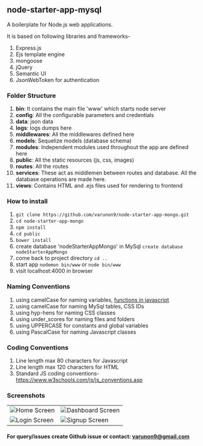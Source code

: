 ## node-starter-app-mysql

A boilerplate for Node.js web applications.

It is based on following libraries and frameworks-

1. Express.js
2. Ejs template engine
3. mongoose
4. jQuery
5. Semantic UI
6. JsonWebToken for authentication

### Folder Structure

1. **bin**: It contains the main file 'www' which starts node server
2. **config**: All the configurable parameters and credentials
3. **data**: json data
4. **logs**: logs dumps here
5. **middlewares**: All the middlewares defined here
6. **models**: Sequelize models (database schema)
7. **modules**: Independent modules used throughout the app are defined here
8. **public**: All the static resources (js, css, images)
9. **routes**: All the routes
10. **services**: These act as middlemen between routes and database. All the database operations are made here.
11. **views**: Contains HTML and .ejs files used for rendering to frontend

### How to install

1. `git clone https://github.com/varunon9/node-starter-app-mongo.git`
2. `cd node-starter-app-mongo`
3. `npm install`
4. `cd public`
5. `bower install`
6. create database 'nodeStarterAppMongo' in MySql `create database nodeStarterAppMongo`
7. come back to project directory `cd ..`
8. start app `nodemon bin/www` or `node bin/www`
9. visit localhost:4000 in browser


### Naming Conventions

1. using camelCase for naming variables, [functions in javascript](https://www.scaler.com/topics/javascript/javascript-functions/)
2. using camelCase for naming MySql tables, CSS IDs
3. using hyp-hens for naming CSS classes
4. using under_scores for naming files and folders 
5. using UPPERCASE for constants and global variables
6. using PascalCase for naming Javascript classes 


### Coding Conventions

1. Line length max 80 characters for Javascript
2. Line length max 120 characters for HTML
3. Standard JS coding conventions- https://www.w3schools.com/js/js_conventions.asp

### Screenshots
|  |  |
| --- | --- |
|![Home Screen](./screenshots/home.png) | ![Dashboard Screen](./screenshots/dashboard.png)|
|![Login Screen](./screenshots/login.png) | ![Signup Screen](./screenshots/signup.png)|

#### For query/issues create Github issue or contact: varunon9@gmail.com
